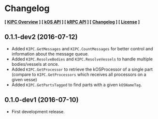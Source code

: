 # Changelog

**[ [KIPC Overview](index.md) ] [ [kOS API](kos.md) ] [ [kRPC API](krpc.md) ] [ [Changelog](CHANGELOG.md) ] [ [License](LICENSE.md) ]** 

## 0.1.1-dev2 (2016-07-12)

- Added `KIPC.GetMessages` and `KIPC.CountMessages` for better control and information about the message queue.
- Added `KIPC.ResolveBodies` and `KIPC.ResolveVessels` to handle multiple bodies/vessels at once.
- Added `KIPC.GetProcessor` to retrieve the kOSProcessor of a single part (compare to `KIPC.GetProcessors` which receives all processors on a given vesse)
- Added `KIPC.GetPartsTagged` to find parts with a given `kOSNameTag`.

## 0.1.0-dev1 (2016-07-10)

- First development release. 